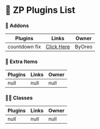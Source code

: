 # 📂 ZP Plugins List

### 🧩 Addons
Plugins  | Links | Owner
------------- | ------------- | ------------- |
countdown fix  | [Click Here](https://github.com/byoreo/zp-countdown-fix) | ByOreo

### 🔨 Extra Items
Plugins | Links | Owner
------------- | ------------- | ------------- |
null | null | null |

### 🧟‍♂️ Classes
Plugins | Links | Owner
------------- | ------------- | ------------- |
null | null | null |
